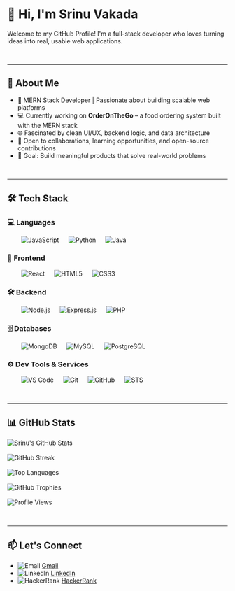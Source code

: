 # 👋 Hi, I'm Srinu Vakada

Welcome to my GitHub Profile! I'm a full-stack developer who loves turning ideas into real, usable web applications.

<br/>
<hr/>

## 🚀 About Me

- 🔧 MERN Stack Developer | Passionate about building scalable web platforms
- 💻 Currently working on **OrderOnTheGo** – a food ordering system built with the MERN stack
- 🌐 Fascinated by clean UI/UX, backend logic, and data architecture
- 🤝 Open to collaborations, learning opportunities, and open-source contributions
- 🎯 Goal: Build meaningful products that solve real-world problems

<br/>
<hr/>

## 🛠️ Tech Stack

### 💻 Languages  
&emsp;&emsp; ![JavaScript](https://img.shields.io/badge/-JavaScript-000000?logo=javascript&logoColor=F7DF1E&style=flat) 
&emsp; ![Python](https://img.shields.io/badge/-Python-000000?logo=python&logoColor=3776AB&style=flat) 
&emsp; ![Java](https://img.shields.io/badge/-Java-000000?logo=openjdk&logoColor=ED8B00&style=flat)


### 🎨 Frontend
&emsp;&emsp; ![React](https://img.shields.io/badge/-React-000000?logo=react&logoColor=61DAFB&style=flat)
&emsp; ![HTML5](https://img.shields.io/badge/-HTML5-000000?logo=html5&logoColor=E34F26&style=flat)
&emsp; ![CSS3](https://img.shields.io/badge/-CSS3-000000?logo=css&logoColor=1572B6&style=flat)

### 🛠️ Backend
&emsp;&emsp; ![Node.js](https://img.shields.io/badge/-Node.js-000000?logo=node.js&logoColor=339933&style=flat)
&emsp; ![Express.js](https://img.shields.io/badge/-Express.js-000000?logo=express&logoColor=white&style=flat)
&emsp; ![PHP](https://img.shields.io/badge/-PHP-000000?logo=php&logoColor=777BB4&style=flat)

### 🗄️ Databases
&emsp;&emsp; ![MongoDB](https://img.shields.io/badge/-MongoDB-000000?logo=mongodb&logoColor=47A248&style=flat)
&emsp; ![MySQL](https://img.shields.io/badge/-MySQL-000000?logo=mysql&logoColor=4479A1&style=flat)
&emsp; ![PostgreSQL](https://img.shields.io/badge/-PostgreSQL-000000?logo=postgresql&logoColor=336791&style=flat)

### ⚙️ Dev Tools & Services
&emsp;&emsp; ![VS Code](https://img.shields.io/badge/-VS%20Code-000000?logo=htmx&logoColor=007ACC&style=flat)
&emsp; ![Git](https://img.shields.io/badge/-Git-000000?logo=git&logoColor=F05032&style=flat)
&emsp; ![GitHub](https://img.shields.io/badge/-GitHub-000000?logo=github&logoColor=white&style=flat)
&emsp; ![STS](https://img.shields.io/badge/-Spring%20Tool%20Suite-000000?style=flat&logo=spring&logoColor=6DB33F)



<br/>
<hr/>

## 📊 GitHub Stats

![Srinu's GitHub Stats](https://github-readme-stats.vercel.app/api?username=srinu0906&show_icons=true&theme=github_dark)<br/><br/>
![GitHub Streak](https://github-readme-streak-stats.herokuapp.com/?user=srinu0906&theme=github_dark)<br/><br/>
![Top Languages](https://github-readme-stats.vercel.app/api/top-langs/?username=srinu0906&layout=compact&theme=github_dark)<br/><br/>
![GitHub Trophies](https://github-profile-trophy.vercel.app/?username=srinu0906&theme=radical&no-frame=true&margin-w=5)<br/><br/>
![Profile Views](https://komarev.com/ghpvc/?username=srinu0906&label=Profile%20views&color=blueviolet&style=flat)



<br/>
<hr/>

## 📫 Let's Connect

- ![Email](https://img.shields.io/badge/--000000?logo=gmail&logoColor=white&style=flat) [Gmail](mailto:srinuvakada24@email.com)
- ![LinkedIn](https://img.shields.io/badge/--000000?logo=inspire&logoColor=0A66C2&style=flat) [LinkedIn](https://www.linkedin.com/in/srinu-vakada-84b690275/)
- ![HackerRank](https://img.shields.io/badge/--000000?logo=hackerrank&logoColor=2EC866&style=flat) [HackerRank](https://www.hackerrank.com/profile/vakadasrinu24)






<!---
srinu0906/srinu0906 is a ✨ special ✨ repository because its `README.md` (this file) appears on your GitHub profile.
You can click the Preview link to take a look at your changes.
--->
